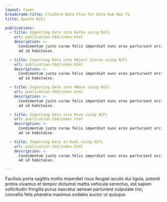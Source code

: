 ```yaml
---
layout: foyer
breadcrumb-title: Cloudera Data Flow for Data Hub How To
title: Apache NiFi

publications:
  - title: Ingesting Data into Kafka using NiFi
    url: publication-tbd/index.html
    description: >-
      Condimentum justo curae felis imperdiet nunc eros parturient orci,
      ad id habitasse.

  - title: Ingesting Data into Object Stores using NiFi
    url: publication-tbd/index.html
    description: >-
      Condimentum justo curae felis imperdiet nunc eros parturient orci,
      ad id habitasse.

  - title: Ingesting Data into HBase using NiFi
    url: publication-tbd/index.html
    description: >-
      Condimentum justo curae felis imperdiet nunc eros parturient orci,
      ad id habitasse.

  - title: Ingesting Data into Hive using NiFi
    url: publication-tbd/index.html
    description: >-
      Condimentum justo curae felis imperdiet nunc eros parturient orci,
      ad id habitasse.

  - title: Ingesting Data in Kudu using NiFi
    url: publication-tbd/index.html
    description: >-
      Condimentum justo curae felis imperdiet nunc eros parturient orci,
      ad id habitasse.

---
```


Facilisis porta sagittis mollis imperdiet risus feugiat iaculis dui
ligula, potenti primis vivamus et tempor dictumst mattis vehicula
senectus, est sapien sollicitudin fringilla purus nascetur aenean
parturient vulputate nisi, convallis felis pharetra maximus sodales
auctor ut quisque.
